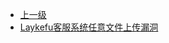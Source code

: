 * [上一级](docs/wy876_poc/)
* [Laykefu客服系统任意文件上传漏洞](docs/wy876_poc/Laykefu%E5%AE%A2%E6%9C%8D%E7%B3%BB%E7%BB%9F/Laykefu%E5%AE%A2%E6%9C%8D%E7%B3%BB%E7%BB%9F%E4%BB%BB%E6%84%8F%E6%96%87%E4%BB%B6%E4%B8%8A%E4%BC%A0%E6%BC%8F%E6%B4%9E.md)
